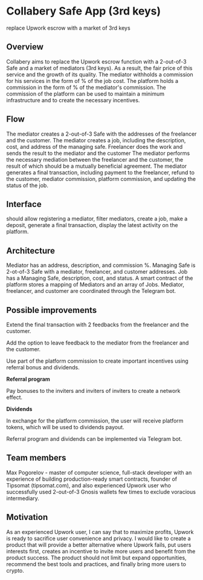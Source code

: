 # Collabery Safe App (3rd keys)

replace Upwork escrow with a market of 3rd keys

## Overview

Collabery aims to replace the Upwork escrow function with a 2-out-of-3 Safe and a market of mediators (3rd keys). As a result,  the fair price of this service and the growth of its quality.
The mediator withholds a commission for his services in the form of % of the job cost.
The platform holds a commission in the form of % of the mediator's commission.
The commission of the platform can be used to maintain a minimum infrastructure and to create the necessary incentives.

## Flow

The mediator creates a 2-out-of-3 Safe with the addresses of the freelancer and the customer.
The mediator creates a job, including the description, cost, and address of the managing safe.
Freelancer does the work and sends the result to the mediator and the customer
The mediator performs the necessary mediation between the freelancer and the customer, the result of which should be a mutually beneficial agreement.
The mediator generates a final transaction, including payment to the freelancer, refund to the customer, mediator commission, platform commission, and updating the status of the job.

## Interface

should allow registering a mediator,
filter mediators,
create a job, 
make a deposit, 
generate a final transaction,
display the latest activity on the platform.

## Architecture

Mediator has an address, description, and commission %.
Managing Safe is 2-ot-of-3 Safe with a mediator, freelancer, and customer addresses.
Job has a Managing Safe, description, cost, and status.
A smart contract of the platform stores a mapping of Mediators and an array of Jobs.
Mediator, freelancer, and customer are coordinated through the Telegram bot.


## Possible improvements

Extend the final transaction with 2 feedbacks from the freelancer and the customer.

Add the option to leave feedback to the mediator from the freelancer and the customer.

Use part of the platform commission to create important incentives using referral bonus and dividends.

**Referral program**

Pay bonuses to the inviters and inviters of inviters to create a network effect.

**Dividends**

In exchange for the platform commission, the user will receive platform tokens, which will be used to dividends payout.

Referral program and dividends can be implemented via Telegram bot.

## Team members

Max Pogorelov - master of computer science, full-stack developer with an experience of building production-ready smart contracts, founder of Tipsomat (tipsomat.com), and also experienced Upwork user who successfully used 2-out-of-3 Gnosis wallets few times to exclude voracious intermediary.

## Motivation

As an experienced Upwork user, I can say that to maximize profits, Upwork is ready to sacrifice user convenience and privacy. I would like to create a product that will provide a better alternative where Upwork fails, put users interests first, creates an incentive to invite more users and benefit from the product success. The product should not limit but expand opportunities, recommend the best tools and practices, and finally bring more users to crypto.
